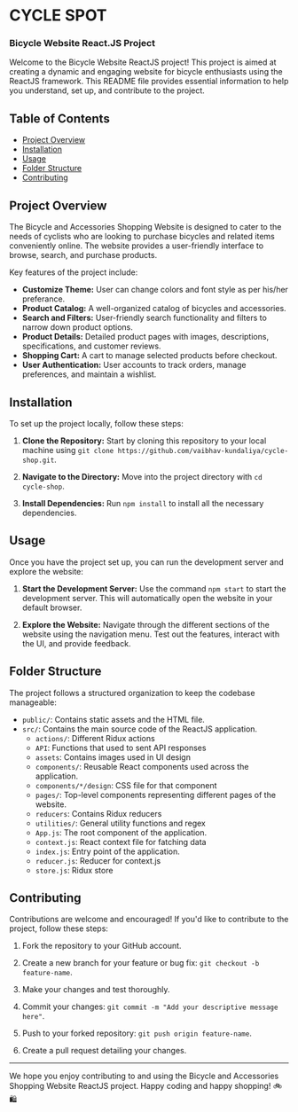 # CYCLE SPOT
### Bicycle Website React.JS Project

Welcome to the Bicycle Website ReactJS project! This project is aimed at creating a dynamic and engaging website for bicycle enthusiasts using the ReactJS framework. This README file provides essential information to help you understand, set up, and contribute to the project.

## Table of Contents

-  [Project Overview](#project-overview)
-  [Installation](#installation)
-  [Usage](#usage)
-  [Folder Structure](#folder-structure)
-  [Contributing](#contributing)

## Project Overview

The Bicycle and Accessories Shopping Website is designed to cater to the needs of cyclists who are looking to purchase bicycles and related items conveniently online. The website provides a user-friendly interface to browse, search, and purchase products.

Key features of the project include:

-  **Customize Theme:** User can change colors and font style as per his/her preferance.
-  **Product Catalog:** A well-organized catalog of bicycles and accessories.
-  **Search and Filters:** User-friendly search functionality and filters to narrow down product options.
-  **Product Details:** Detailed product pages with images, descriptions, specifications, and customer reviews.
-  **Shopping Cart:** A cart to manage selected products before checkout.
-  **User Authentication:** User accounts to track orders, manage preferences, and maintain a wishlist.

## Installation

To set up the project locally, follow these steps:

1. **Clone the Repository:** Start by cloning this repository to your local machine using `git clone https://github.com/vaibhav-kundaliya/cycle-shop.git`.

2. **Navigate to the Directory:** Move into the project directory with `cd cycle-shop`.

3. **Install Dependencies:** Run `npm install` to install all the necessary dependencies.

## Usage

Once you have the project set up, you can run the development server and explore the website:

1. **Start the Development Server:** Use the command `npm start` to start the development server. This will automatically open the website in your default browser.

2. **Explore the Website:** Navigate through the different sections of the website using the navigation menu. Test out the features, interact with the UI, and provide feedback.

## Folder Structure

The project follows a structured organization to keep the codebase manageable:

-  `public/`: Contains static assets and the HTML file.
-  `src/`: Contains the main source code of the ReactJS application.
   -  `actions/`: Different Ridux actions
   -  `API`: Functions that used to sent API responses
   -  `assets`: Contains images used in UI design
   -  `components/`: Reusable React components used across the application.
   -  `components/*/design`: CSS file for that component
   -  `pages/`: Top-level components representing different pages of the website.
   - `reducers`: Contains Ridux reducers
   - `utilities/`: General utility functions and regex
   -  `App.js`: The root component of the application.
   - `context.js`: React context file for fatching data
   -  `index.js`: Entry point of the application.
   - `reducer.js`: Reducer for context.js
   - `store.js`: Ridux store

## Contributing

Contributions are welcome and encouraged! If you'd like to contribute to the project, follow these steps:

1. Fork the repository to your GitHub account.

2. Create a new branch for your feature or bug fix: `git checkout -b feature-name`.

3. Make your changes and test thoroughly.

4. Commit your changes: `git commit -m "Add your descriptive message here"`.

5. Push to your forked repository: `git push origin feature-name`.

6. Create a pull request detailing your changes.

---

We hope you enjoy contributing to and using the Bicycle and Accessories Shopping Website ReactJS project. Happy coding and happy shopping! 🚲🛍️

